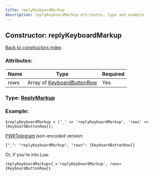 ```yaml
---
title: replyKeyboardMarkup
description: replyKeyboardMarkup attributes, type and example
---
```

## Constructor: replyKeyboardMarkup  
[Back to constructors index](index.md)



### Attributes:

| Name     |    Type       | Required |
|----------|---------------|----------|
|rows|Array of [KeyboardButtonRow](../types/KeyboardButtonRow.md) | Yes|



### Type: [ReplyMarkup](../types/ReplyMarkup.md)


### Example:

```
$replyKeyboardMarkup = ['_' => 'replyKeyboardMarkup', 'rows' => [KeyboardButtonRow]];
```  

[PWRTelegram](https://pwrtelegram.xyz) json-encoded version:

```
{"_": "replyKeyboardMarkup", "rows": [KeyboardButtonRow]}
```


Or, if you're into Lua:  


```
replyKeyboardMarkup={_='replyKeyboardMarkup', rows={KeyboardButtonRow}}

```


